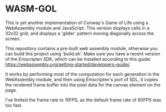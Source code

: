 # WASM-GOL
This is yet another implementation of Conway's Game of Life using a WebAssembly module and JavaScript. This version displays cells in a 32x32 grid, and displays a 'glider' pattern moving diagonally across the screen.

This repository contains a pre-built web assembly module, otherwise
you can build this project using 'build.sh'. Make sure you have a recent version of the Emscripten SDK, which can be installed according to this guide: https://webassembly.org/getting-started/developers-guide/.

It works by performing most of the computation for each generation in the WebAssembly module, and then using Emscripten's port of SDL, it copies the rendered frame buffer into the pixel data for the canvas element on the page.

I've limited the frame rate to 15FPS, as the default frame rate of 60FPS was too fast.

